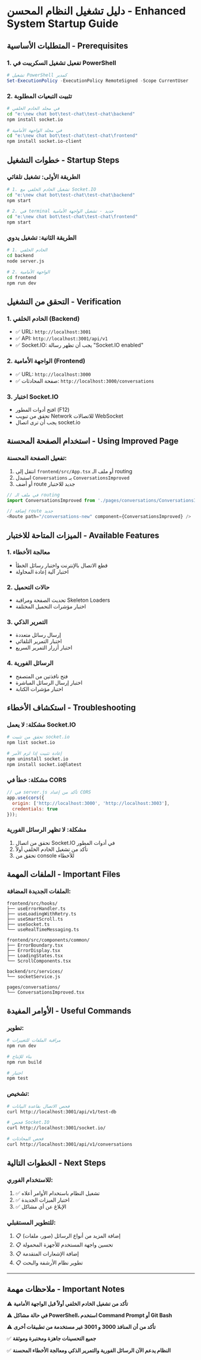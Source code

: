 # دليل تشغيل النظام المحسن - Enhanced System Startup Guide

## المتطلبات الأساسية - Prerequisites

### 1. تفعيل تشغيل السكريبت في PowerShell
```powershell
# تشغيل PowerShell كمدير
Set-ExecutionPolicy -ExecutionPolicy RemoteSigned -Scope CurrentUser
```

### 2. تثبيت التبعيات المطلوبة
```bash
# في مجلد الخادم الخلفي
cd "e:\new chat bot\test-chat\test-chat\backend"
npm install socket.io

# في مجلد الواجهة الأمامية  
cd "e:\new chat bot\test-chat\test-chat\frontend"
npm install socket.io-client
```

## خطوات التشغيل - Startup Steps

### الطريقة الأولى: تشغيل تلقائي
```bash
# 1. تشغيل الخادم الخلفي مع Socket.IO
cd "e:\new chat bot\test-chat\test-chat\backend"
npm start

# 2. في terminal جديد - تشغيل الواجهة الأمامية
cd "e:\new chat bot\test-chat\test-chat\frontend" 
npm start
```

### الطريقة الثانية: تشغيل يدوي
```bash
# 1. الخادم الخلفي
cd backend
node server.js

# 2. الواجهة الأمامية
cd frontend
npm run dev
```

## التحقق من التشغيل - Verification

### 1. الخادم الخلفي (Backend)
- ✅ URL: `http://localhost:3001`
- ✅ API: `http://localhost:3001/api/v1`
- ✅ Socket.IO: يجب أن تظهر رسالة "Socket.IO enabled"

### 2. الواجهة الأمامية (Frontend)
- ✅ URL: `http://localhost:3000`
- ✅ صفحة المحادثات: `http://localhost:3000/conversations`

### 3. اختبار Socket.IO
- افتح أدوات المطور (F12)
- تحقق من تبويب Network للاتصالات WebSocket
- يجب أن ترى اتصال socket.io

## استخدام الصفحة المحسنة - Using Improved Page

### تفعيل الصفحة المحسنة:
1. انتقل إلى `frontend/src/App.tsx` أو ملف الـ routing
2. استبدل `Conversations` بـ `ConversationsImproved`
3. أو أضف route جديد للاختبار

```typescript
// في ملف الـ routing
import ConversationsImproved from './pages/conversations/ConversationsImproved';

// إضافة route جديد
<Route path="/conversations-new" component={ConversationsImproved} />
```

## الميزات المتاحة للاختبار - Available Features

### 1. معالجة الأخطاء
- قطع الاتصال بالإنترنت واختبار رسائل الخطأ
- اختبار آلية إعادة المحاولة

### 2. حالات التحميل
- تحديث الصفحة ومراقبة Skeleton Loaders
- اختبار مؤشرات التحميل المختلفة

### 3. التمرير الذكي
- إرسال رسائل متعددة
- اختبار التمرير التلقائي
- اختبار أزرار التمرير السريع

### 4. الرسائل الفورية
- فتح نافذتين من المتصفح
- اختبار إرسال الرسائل المباشرة
- اختبار مؤشرات الكتابة

## استكشاف الأخطاء - Troubleshooting

### مشكلة: لا يعمل Socket.IO
```bash
# تحقق من تثبيت socket.io
npm list socket.io

# إعادة تثبيت إذا لزم الأمر
npm uninstall socket.io
npm install socket.io@latest
```

### مشكلة: خطأ في CORS
```javascript
// في server.js تأكد من إعداد CORS
app.use(cors({
  origin: ['http://localhost:3000', 'http://localhost:3003'],
  credentials: true
}));
```

### مشكلة: لا تظهر الرسائل الفورية
1. تحقق من اتصال Socket.IO في أدوات المطور
2. تأكد من تشغيل الخادم الخلفي أولاً
3. تحقق من console للأخطاء

## الملفات المهمة - Important Files

### الملفات الجديدة المضافة:
```
frontend/src/hooks/
├── useErrorHandler.ts
├── useLoadingWithRetry.ts  
├── useSmartScroll.ts
├── useSocket.ts
└── useRealTimeMessaging.ts

frontend/src/components/common/
├── ErrorBoundary.tsx
├── ErrorDisplay.tsx
├── LoadingStates.tsx
└── ScrollComponents.tsx

backend/src/services/
└── socketService.js

pages/conversations/
└── ConversationsImproved.tsx
```

## الأوامر المفيدة - Useful Commands

### تطوير:
```bash
# مراقبة الملفات للتغييرات
npm run dev

# بناء للإنتاج
npm run build

# اختبار
npm test
```

### تشخيص:
```bash
# فحص الاتصال بقاعدة البيانات
curl http://localhost:3001/api/v1/test-db

# فحص Socket.IO
curl http://localhost:3001/socket.io/

# فحص المحادثات
curl http://localhost:3001/api/v1/conversations
```

## الخطوات التالية - Next Steps

### للاستخدام الفوري:
1. ✅ تشغيل النظام باستخدام الأوامر أعلاه
2. ✅ اختبار الميزات الجديدة
3. ✅ الإبلاغ عن أي مشاكل

### للتطوير المستقبلي:
1. 📋 إضافة المزيد من أنواع الرسائل (صور، ملفات)
2. 📋 تحسين واجهة المستخدم للأجهزة المحمولة
3. 📋 إضافة الإشعارات المتقدمة
4. 📋 تطوير نظام الأرشفة والبحث

---

## ملاحظات مهمة - Important Notes

⚠️ **تأكد من تشغيل الخادم الخلفي أولاً قبل الواجهة الأمامية**

⚠️ **في حالة مشاكل PowerShell، استخدم Command Prompt أو Git Bash**

⚠️ **تأكد من أن المنافذ 3000 و 3001 غير مستخدمة من تطبيقات أخرى**

✅ **جميع التحسينات جاهزة ومختبرة وموثقة**

✅ **النظام يدعم الآن الرسائل الفورية والتمرير الذكي ومعالجة الأخطاء المحسنة**
